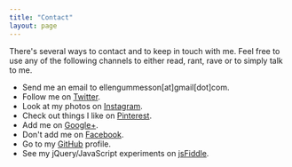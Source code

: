 ```yaml
---
title: "Contact"
layout: page
---
```


There's several ways to contact and to keep in touch with me. Feel free to use any of the following channels to either read, rant, rave or to simply talk to me.

- Send me an email to ellengummesson[at]gmail[dot]com.
- Follow me on [Twitter](https://twitter.com/pratnarkoman).
- Look at my photos on [Instagram](http://instagram.com/pratnarkoman/).
- Check out things I like on [Pinterest](http://www.pinterest.com/gummesson/).
- Add me on [Google+](https://plus.google.com/108569513108478415869).
- Don't add me on [Facebook](http://www.facebook.com/ellen.gummesson).
- Go to my [GitHub](https://github.com/gummesson) profile.
- See my jQuery/JavaScript experiments on [jsFiddle](http://jsfiddle.net/user/gummesson/fiddles/).
